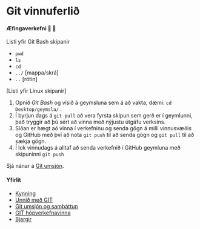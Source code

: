 # Git vinnuferlið

#### Æfingaverkefni :running: :running:

Listi yfir Git Bash skipanir 
* ```pwd```
* ```ls```
* ```cd``` 
* ```../``` [mappa/skrá]
* ```..```  [rótin]

[Listi yfir Linux skipanir]

1. Opnið *Git Bash* og vísið á geymsluna sem á að vakta, dæmi:  ```cd Desktop/geymsla/``` . 
2. Í byrjun dags á ```git pull``` að vera fyrsta skipun sem gerð er í geymlunni, það tryggir að þú sért að vinna með nýjustu útgáfu verksins. 
3. Síðan er hægt að vinna í verkefninu og senda gögn á milli vinnusvæðis og GitHub með því að nota  ```git push``` til að senda gögn og ```git pull```  til að sækja gögn. 
4. Í lok vinnudags á alltaf að senda verkefnið í GitHub geymluna með skipuninni ```git push``` 



Sjá nánar á [Git umsjón](Umsjón.md).


#### Yfirlit
* [Kynning](README.md)
* [Unnið með GIT](Git.md)
* [Git umsjón og samþáttun](Umsjón.md)
* [GIT hópverkefnavinna](Hópverkefnavinna.md)
* [Bjargir](Bjargir.md)
